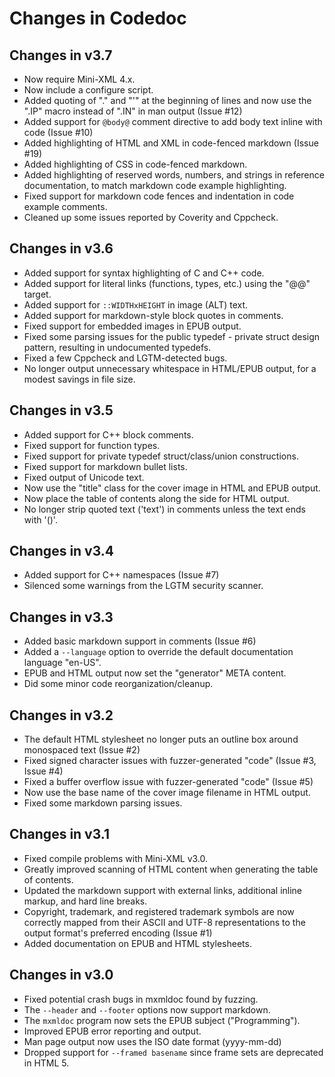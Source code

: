 Changes in Codedoc
==================


Changes in v3.7
---------------

- Now require Mini-XML 4.x.
- Now include a configure script.
- Added quoting of "." and "'" at the beginning of lines and now use the ".IP"
  macro instead of ".IN" in man output (Issue #12)
- Added support for `@body@` comment directive to add body text inline with code
  (Issue #10)
- Added highlighting of HTML and XML in code-fenced markdown (Issue #19)
- Added highlighting of CSS in code-fenced markdown.
- Added highlighting of reserved words, numbers, and strings in reference
  documentation, to match markdown code example highlighting.
- Fixed support for markdown code fences and indentation in code example
  comments.
- Cleaned up some issues reported by Coverity and Cppcheck.


Changes in v3.6
---------------

- Added support for syntax highlighting of C and C++ code.
- Added support for literal links (functions, types, etc.) using the "@@"
  target.
- Added support for `::WIDTHxHEIGHT` in image (ALT) text.
- Added support for markdown-style block quotes in comments.
- Fixed support for embedded images in EPUB output.
- Fixed some parsing issues for the public typedef - private struct design
  pattern, resulting in undocumented typedefs.
- Fixed a few Cppcheck and LGTM-detected bugs.
- No longer output unnecessary whitespace in HTML/EPUB output, for a modest
  savings in file size.


Changes in v3.5
---------------

- Added support for C++ block comments.
- Fixed support for function types.
- Fixed support for private typedef struct/class/union constructions.
- Fixed support for markdown bullet lists.
- Fixed output of Unicode text.
- Now use the "title" class for the cover image in HTML and EPUB output.
- Now place the table of contents along the side for HTML output.
- No longer strip quoted text ('text') in comments unless the text ends with
  '()'.


Changes in v3.4
---------------

- Added support for C++ namespaces (Issue #7)
- Silenced some warnings from the LGTM security scanner.


Changes in v3.3
---------------

- Added basic markdown support in comments (Issue #6)
- Added a `--language` option to override the default documentation language
  "en-US".
- EPUB and HTML output now set the "generator" META content.
- Did some minor code reorganization/cleanup.


Changes in v3.2
---------------

- The default HTML stylesheet no longer puts an outline box around monospaced
  text (Issue #2)
- Fixed signed character issues with fuzzer-generated "code" (Issue #3,
  Issue #4)
- Fixed a buffer overflow issue with fuzzer-generated "code" (Issue #5)
- Now use the base name of the cover image filename in HTML output.
- Fixed some markdown parsing issues.


Changes in v3.1
---------------

- Fixed compile problems with Mini-XML v3.0.
- Greatly improved scanning of HTML content when generating the table of
  contents.
- Updated the markdown support with external links, additional inline markup,
  and hard line breaks.
- Copyright, trademark, and registered trademark symbols are now correctly
  mapped from their ASCII and UTF-8 representations to the output format's
  preferred encoding (Issue #1)
- Added documentation on EPUB and HTML stylesheets.


Changes in v3.0
---------------

- Fixed potential crash bugs in mxmldoc found by fuzzing.
- The `--header` and `--footer` options now support markdown.
- The `mxmldoc` program now sets the EPUB subject ("Programming").
- Improved EPUB error reporting and output.
- Man page output now uses the ISO date format (yyyy-mm-dd)
- Dropped support for `--framed basename` since frame sets are deprecated in
  HTML 5.
